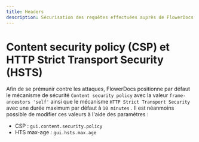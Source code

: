 ```yaml
---
title: Headers
description: Sécurisation des requêtes effectuées auprès de FlowerDocs Core.
---
```


# Content security policy (CSP) et HTTP Strict Transport Security (HSTS)

Afin de se prémunir contre les attaques, FlowerDocs positionne par défaut le mécanisme de sécurité `Content security policy` avec la valeur `frame-ancestors 'self'` ainsi que le mécanisme `HTTP Strict Transport Security` avec une durée maximum par défaut à `10 minutes` . Il est néanmoins possible de modifier ces valeurs à l'aide des paramètres :

* CSP : `gui.content.security.policy`
* HTS max-age : `gui.hsts.max.age`